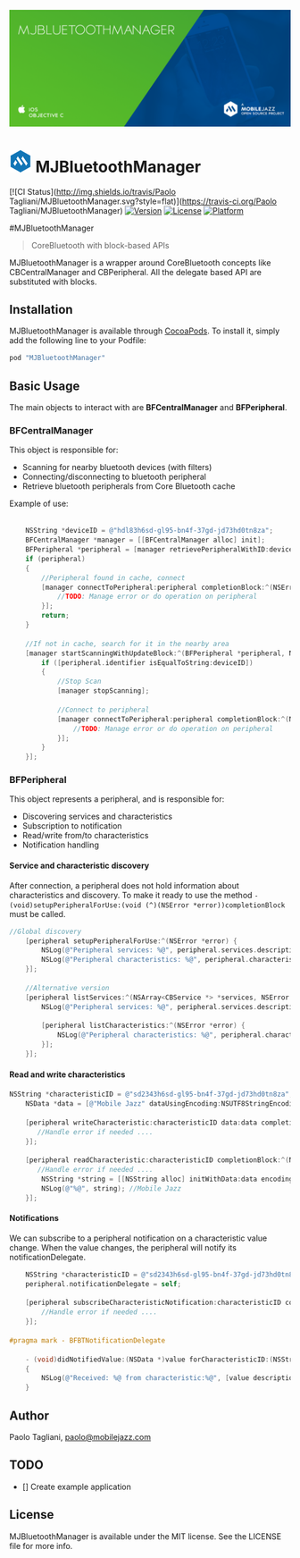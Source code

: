 
![Mobile Jazz Motis](https://raw.githubusercontent.com/mobilejazz/metadata/master/images/banners/mobile-jazz-mjbluetoothmanager.png)
# ![Mobile Jazz Badge](https://raw.githubusercontent.com/mobilejazz/metadata/master/images/icons/mj-40x40.png) MJBluetoothManager

[![CI Status](http://img.shields.io/travis/Paolo Tagliani/MJBluetoothManager.svg?style=flat)](https://travis-ci.org/Paolo Tagliani/MJBluetoothManager)
[![Version](https://img.shields.io/cocoapods/v/MJBluetoothManager.svg?style=flat)](http://cocoapods.org/pods/MJBluetoothManager)
[![License](https://img.shields.io/cocoapods/l/MJBluetoothManager.svg?style=flat)](http://cocoapods.org/pods/MJBluetoothManager)
[![Platform](https://img.shields.io/cocoapods/p/MJBluetoothManager.svg?style=flat)](http://cocoapods.org/pods/MJBluetoothManager)



#MJBluetoothManager

> CoreBluetooth with block-based APIs

MJBluetoothManager is a wrapper around CoreBluetooth concepts like CBCentralManager and CBPeripheral. All the delegate based API are substituted with blocks.

## Installation

MJBluetoothManager is available through [CocoaPods](http://cocoapods.org). To install
it, simply add the following line to your Podfile:

```ruby
pod "MJBluetoothManager"
```

## Basic Usage
The main objects to interact with are **BFCentralManager** and **BFPeripheral**.

### BFCentralManager

This object is responsible for:

- Scanning for nearby bluetooth devices (with filters)
- Connecting/disconnecting to bluetooth peripheral
- Retrieve bluetooth peripherals from Core Bluetooth cache

Example of use:

```objective-c

    NSString *deviceID = @"hdl83h6sd-gl95-bn4f-37gd-jd73hd0tn8za";
    BFCentralManager *manager = [[BFCentralManager alloc] init];
    BFPeripheral *peripheral = [manager retrievePeripheralWithID:deviceID];
    if (peripheral)
    {
        //Peripheral found in cache, connect
        [manager connectToPeripheral:peripheral completionBlock:^(NSError *error) {
            //TODO: Manage error or do operation on peripheral
        }];
        return;
    }
    
    //If not in cache, search for it in the nearby area
    [manager startScanningWithUpdateBlock:^(BFPeripheral *peripheral, NSError *error) {
        if ([peripheral.identifier isEqualToString:deviceID])
        {
            //Stop Scan
            [manager stopScanning];
            
            //Connect to peripheral
            [manager connectToPeripheral:peripheral completionBlock:^(NSError *error) {
                //TODO: Manage error or do operation on peripheral
            }];
        }
    }];
``` 

### BFPeripheral

This object represents a peripheral, and is responsible for:

- Discovering services and characteristics
- Subscription to notification
- Read/write from/to characteristics
- Notification handling

#### Service and characteristic discovery

After connection, a peripheral does not hold information about characteristics and discovery. To make it ready to use the method `- (void)setupPeripheralForUse:(void (^)(NSError *error))completionBlock` must be called.

```objective-c
//Global discovery
    [peripheral setupPeripheralForUse:^(NSError *error) {
        NSLog(@"Peripheral services: %@", peripheral.services.description);
        NSLog(@"Peripheral characteristics: %@", peripheral.characteristics.description);
    }];
    
    //Alternative version
    [peripheral listServices:^(NSArray<CBService *> *services, NSError *error) {
        NSLog(@"Peripheral services: %@", peripheral.services.description);
        
        [peripheral listCharacteristics:^(NSError *error) {
            NSLog(@"Peripheral characteristics: %@", peripheral.characteristics.description);
        }];
    }];
``` 
#### Read and write characteristics

```objective-c
NSString *characteristicID = @"sd2343h6sd-gl95-bn4f-37gd-jd73hd0tn8za";
    NSData *data = [@"Mobile Jazz" dataUsingEncoding:NSUTF8StringEncoding];
    
    [peripheral writeCharacteristic:characteristicID data:data completionBlock:^(NSError *error) {
       //Handle error if needed ....
    }];
    
    [peripheral readCharacteristic:characteristicID completionBlock:^(NSData *data, NSError *error) {
       //Handle error if needed ....
        NSString *string = [[NSString alloc] initWithData:data encoding:NSUTF8StringEncoding];
        NSLog(@"%@", string); //Mobile Jazz
    }];
``` 

#### Notifications

We can subscribe to a peripheral notification on a characteristic value change. When the value changes, the peripheral will notify its notificationDelegate.

```objective-c
    NSString *characteristicID = @"sd2343h6sd-gl95-bn4f-37gd-jd73hd0tn8za";
    peripheral.notificationDelegate = self;
    
    [peripheral subscribeCharacteristicNotification:characteristicID completionBlock:^(NSError *error) {
        //Handle error if needed ....
    }];
    
#pragma mark - BFBTNotificationDelegate
    
    - (void)didNotifiedValue:(NSData *)value forCharacteristicID:(NSString *)characteristicID
    {
        NSLog(@"Received: %@ from characteristic:%@", [value description], characteristicID);
    }
``` 

## Author

Paolo Tagliani, paolo@mobilejazz.com

## TODO

- [] Create example application

## License

MJBluetoothManager is available under the MIT license. See the LICENSE file for more info.
